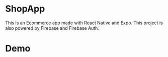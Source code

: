 # ShopApp
This is an Ecommerce app made with React Native and Expo. This project is also powered by Firebase and Firebase Auth.

# Demo



